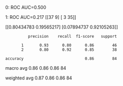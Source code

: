 0: ROC AUC=0.500

1: ROC AUC=0.217
[[37  9]
 [ 3 35]]

[[0.80434783 0.19565217]
 [0.07894737 0.92105263]]

              precision    recall  f1-score   support

           1       0.93      0.80      0.86        46
           2       0.80      0.92      0.85        38

    accuracy                           0.86        84
   macro avg       0.86      0.86      0.86        84

weighted avg       0.87      0.86      0.86        84
